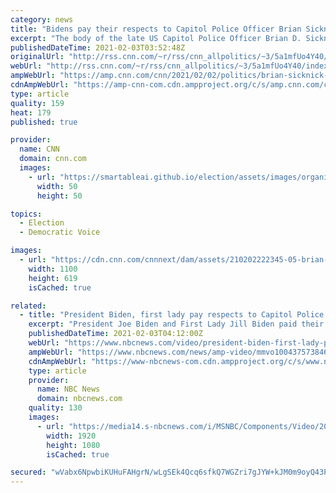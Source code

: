 ```yaml
---
category: news
title: "Bidens pay their respects to Capitol Police Officer Brian Sicknick as officer lies in honor at Capitol"
excerpt: "The body of the late US Capitol Police Officer Brian D. Sicknick arrived Tuesday night to lie in honor in the US Capitol Rotunda, less than four weeks since he died after responding to the violent riot that erupted in the building.\n    \n"
publishedDateTime: 2021-02-03T03:52:48Z
originalUrl: "http://rss.cnn.com/~r/rss/cnn_allpolitics/~3/5a1mfUo4Y40/index.html"
webUrl: "http://rss.cnn.com/~r/rss/cnn_allpolitics/~3/5a1mfUo4Y40/index.html"
ampWebUrl: "https://amp.cnn.com/cnn/2021/02/02/politics/brian-sicknick-lie-in-honor-capitol-riot/index.html"
cdnAmpWebUrl: "https://amp-cnn-com.cdn.ampproject.org/c/s/amp.cnn.com/cnn/2021/02/02/politics/brian-sicknick-lie-in-honor-capitol-riot/index.html"
type: article
quality: 159
heat: 179
published: true

provider:
  name: CNN
  domain: cnn.com
  images:
    - url: "https://smartableai.github.io/election/assets/images/organizations/cnn.com-50x50.jpg"
      width: 50
      height: 50

topics:
  - Election
  - Democratic Voice

images:
  - url: "https://cdn.cnn.com/cnnnext/dam/assets/210202222345-05-brian-sicknick-memorial-210202-screengrab-joe-biden-super-tease.jpg"
    width: 1100
    height: 619
    isCached: true

related:
  - title: "President Biden, first lady pay respects to Capitol Police Officer Brian Sicknick"
    excerpt: "President Joe Biden and First Lady Jill Biden paid their respects to Officer Sicknick as he lies in honor at the Capitol."
    publishedDateTime: 2021-02-03T04:12:00Z
    webUrl: "https://www.nbcnews.com/video/president-biden-first-lady-pay-respects-to-capitol-police-officer-brian-sicknick-100437573846"
    ampWebUrl: "https://www.nbcnews.com/news/amp-video/mmvo100437573846"
    cdnAmpWebUrl: "https://www-nbcnews-com.cdn.ampproject.org/c/s/www.nbcnews.com/news/amp-video/mmvo100437573846"
    type: article
    provider:
      name: NBC News
      domain: nbcnews.com
    quality: 130
    images:
      - url: "https://media14.s-nbcnews.com/i/MSNBC/Components/Video/202102/f_mo_la_biden_sicknick_210202.jpg"
        width: 1920
        height: 1080
        isCached: true

secured: "wVabx6NpwbiKUHuFAHgrN/wLgSEk4Qcq6sfkQ7WGZri7gJYW+kJM0m9oyQ43P3eiKoYmtF+CSGmaOzoXjxB8v9TW1lhUg7l6duUIxuvjHmCmytJCUTyY/pDrx5GqggyBPxIRJRsnGeLRv/uyN27BgWeToZuO7pOvva5gCdD1BOIJ5eWl/Wk/JnuT9RCiE0gFr8fy3ZSGnGxuELmZ6jldMfSyFnkXlZpRqQfoDNiLf2d9XuDD5aJ3a11YbFTBbD0z2t1++wYykUet0mZS7VbiLHMInqOedV8aaJO2x4ibSLYWcWbIEhyyuZB/SQC7XN7FcLO01c1HTWc6/ACTte92Rt3hyA4/KhM6L8gs0sMYauE=;vrTMWtsecZzPG3d+pktL7w=="
---
```


